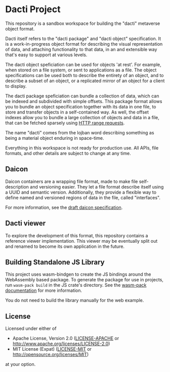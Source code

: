 # Dacti Project

This repository is a sandbox workspace for building the "dacti" metaverse object format.

Dacti itself refers to the "dacti package" and "dacti object" specification.
It is a work-in-progress object format for describing the visual representation of data, and
attaching functionality to that data, in an and extensible way that's easy to support at various
levels.

The dacti object speficiation can be used for objects 'at rest'.
For example, when stored on a file system, or sent to applications as a file.
The object specifications can be used both to describe the entirety of an object, and to describe a
subset of an object, or a replicated mirror of an object for a client to display.

The dacti package speficiation can bundle a collection of data, which can be indexed and
subdivided with simple offsets.
This package format allows you to bundle an object specification together with its data in one
file, to store and transfer objects in a self-contained way.
As well, the offset indexes allow you to bundle a large collection of objects and data in a file,
that can be fetched sparsely using [HTTP range requests](https://developer.mozilla.org/en-US/docs/Web/HTTP/Range_requests).

The name "dacti" comes from the lojban word describing something as being a material object
enduring in space-time.

Everything in this workspace is not ready for production use.
All APIs, file formats, and other details are subject to change at any time.

## Daicon

Daicon containers are a wrapping file format, made to make file self-description and versioning easier. They let a file format describe itself using a UUID and semantic version. Additionally, they provide a flexible way to define named and versioned regions of data in the file, called "interfaces".

For more information, see the [draft daicon specification](docs/daicon.md).

## Dacti viewer

To explore the development of this format, this repository contains a reference viewer
implementation.
This viewer may be eventually split out and renamed to become its own application in the future.

## Building Standalone JS Library

This project uses wasm-bindgen to create the JS bindings around the WebAssembly based package.
To generate the package for use in projects, run `wasm-pack build` in the JS crate's directory.
See the [wasm-pack documentation](https://rustwasm.github.io/docs/wasm-pack/) for more
information.

You do not need to build the library manually for the web example.

## License

Licensed under either of

- Apache License, Version 2.0 ([LICENSE-APACHE](LICENSE-APACHE) or http://www.apache.org/licenses/LICENSE-2.0)
- MIT License (Expat) ([LICENSE-MIT](LICENSE-MIT) or http://opensource.org/licenses/MIT)

at your option.
